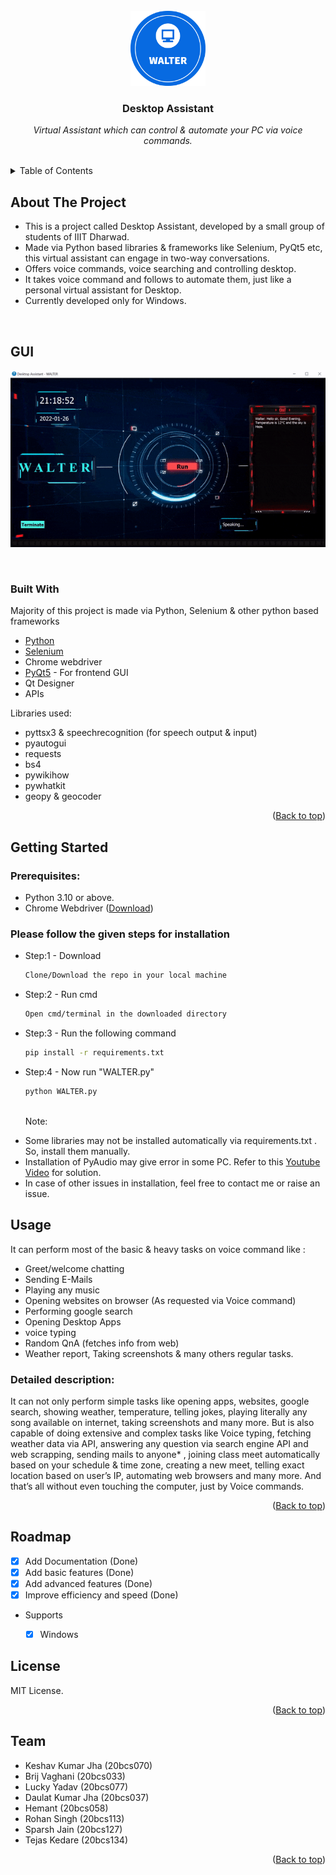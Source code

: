 <br />
<div align="center">
  <img src="image/logo.png" width="120" height="120">
  <h3 align="center">Desktop Assistant</h3>

  <p align="center"><i>
    Virtual Assistant which can control & automate your PC via voice commands.</i>
   </p>
   <br/>

</div>

<!-- [Project Report](https://docs.google.com/document/d/1qvrIWh1b0dRF_al1kI0ByCmzfFQCa_haM2fAzWonNd0/) -->
<details>
  <summary>Table of Contents</summary>
  <ol>
    <li>
      <a href="#about-the-project">About The Project</a>
      <ul>
        <li><a href="#built-with">Built With</a></li>
      </ul>
    </li>
    <li>
      <a href="#getting-started">Getting Started</a>
      <ul>
        <li><a href="#prerequisites">Prerequisites</a></li>
        <!-- <li><a href="#installation">Installation</a></li> -->
      </ul>
    </li>
    <li><a href="#usage">Usage</a></li>
    <li><a href="#roadmap">Roadmap</a></li>
    <li><a href="#license">License</a></li>
  </ol>
</details>


## About The Project

- This is a project called Desktop Assistant, developed by a small group of students of IIIT Dharwad.
- Made via Python based libraries & frameworks like Selenium, PyQt5 etc, this virtual assistant can engage in two-way conversations.
- Offers voice commands, voice searching and controlling desktop.
- It takes voice command and follows to automate them, just like a personal virtual assistant for Desktop.
- Currently developed only for Windows.
<br/>

## GUI

<p align="center">
  <img src="image/homescreen-gui.gif">
</p>
<br/>

### Built With
Majority of this project is made via Python, Selenium & other python based frameworks

* [Python](https://www.python.org/)
* [Selenium](https://www.selenium.dev/)
* Chrome webdriver
* [PyQt5](https://www.riverbankcomputing.com/software/pyqt/) - For frontend GUI
* Qt Designer
* APIs

Libraries used:

* pyttsx3 & speechrecognition (for speech output & input)
* pyautogui
* requests
* bs4
* pywikihow
* pywhatkit
* geopy & geocoder

<p align="right">(<a href="#top">Back to top</a>)</p>



## Getting Started

### Prerequisites:
- Python 3.10 or above.
- Chrome Webdriver  ([Download](https://chromedriver.chromium.org/downloads))

### Please follow the given steps for installation

* Step:1 - Download
  ```sh
  Clone/Download the repo in your local machine
  ```
* Step:2 - Run cmd
  ```sh
  Open cmd/terminal in the downloaded directory
  ```  
* Step:3 - Run the following command
  ```sh
  pip install -r requirements.txt
  ```   
* Step:4 - Now run "WALTER.py"
  ```sh
  python WALTER.py
  ```  
  <br />
  Note:
 - Some libraries may not be installed automatically via requirements.txt . So, install them manually.
 - Installation of PyAudio may give error in some PC. Refer to this [Youtube Video](https://www.youtube.com/watch?v=-3am_5jMzJ4) for solution.
 - In case of other issues in installation, feel free to contact me or raise an issue.
 
## Usage

It can perform most of the basic & heavy tasks on voice command like :
- Greet/welcome chatting
- Sending E-Mails
- Playing any music
- Opening websites on browser (As requested via Voice command)
- Performing google search
- Opening Desktop Apps
- voice typing
- Random QnA (fetches info from web)
- Weather report, Taking screenshots & many others regular tasks.

### Detailed description:


It can not only perform simple tasks like opening apps, websites, google search, showing weather, temperature, telling jokes, playing literally any song available on internet, taking screenshots and many more.
But is also capable of doing extensive and complex tasks like Voice typing, fetching weather data via API, answering any question via search engine API and web scrapping, sending mails to anyone* , joining class meet automatically based on your schedule & time zone, creating a new meet, telling exact location based on user’s IP, automating web browsers and many more. And that’s all without even touching the computer, just by Voice commands.


<p align="right">(<a href="#top">Back to top</a>)</p>


## Roadmap

- [x] Add Documentation (Done)
- [x] Add basic features (Done)
- [x] Add advanced features (Done)
- [x] Improve efficiency and speed (Done)
- Supports
    - [x] Windows


## License

MIT License.

<p align="right">(<a href="#top">Back to top</a>)</p>



<!-- Team -->
## Team

- Keshav Kumar Jha (20bcs070)
- Brij Vaghani (20bcs033)
- Lucky Yadav (20bcs077)
- Daulat Kumar Jha (20bcs037)
- Hemant (20bcs058)
- Rohan Singh (20bcs113)
- Sparsh Jain (20bcs127)
- Tejas Kedare (20bcs134)

<p align="right">(<a href="#top">Back to top</a>)</p>
